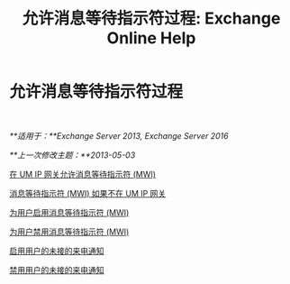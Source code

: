 ﻿---
title: '允许消息等待指示符过程: Exchange Online Help'
TOCTitle: 允许消息等待指示符过程
ms:assetid: 608082bc-015e-45ef-8ebc-f77465080381
ms:mtpsurl: https://technet.microsoft.com/zh-cn/library/Dn135233(v=EXCHG.150)
ms:contentKeyID: 54652286
ms.date: 05/23/2018
mtps_version: v=EXCHG.150
ms.translationtype: MT
---

# 允许消息等待指示符过程

 

_**适用于：**Exchange Server 2013, Exchange Server 2016_

_**上一次修改主题：**2013-05-03_

[在 UM IP 网关允许消息等待指示符 (MWI)](allow-message-waiting-indicator-mwi-on-a-um-ip-gateway-exchange-2013-help.md)

[消息等待指示符 (MWI) 如果不在 UM IP 网关](prevent-message-waiting-indicator-mwi-on-a-um-ip-gateway-exchange-2013-help.md)

[为用户启用消息等待指示符 (MWI)](enable-message-waiting-indicator-mwi-for-users-exchange-2013-help.md)

[为用户禁用消息等待指示符 (MWI)](disable-message-waiting-indicator-mwi-for-users-exchange-2013-help.md)

[启用用户的未接的来电通知](enable-missed-call-notifications-for-a-user-exchange-2013-help.md)

[禁用用户的未接的来电通知](disable-missed-call-notifications-for-a-user-exchange-2013-help.md)

